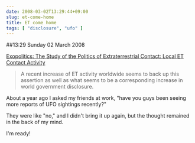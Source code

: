 ```yaml
---
date: 2008-03-02T13:29:44+09:00
slug: et-come-home
title: ET come home
tags: [ "disclosure", "ufo" ]
---
```


##13:29 Sunday 02 March 2008

[Exopolitics: The Study of the Politics of Extraterrestrial Contact: Local ET Contact Activity](http://exopolitics.blogspot.com/2008/02/local-et-contact-activity-by-ed-komarek.html)   


> A recent increase of ET activity worldwide seems to back up this assertion as well as what seems to be a corresponding increase in world government disclosure.



About a year ago I asked my friends at work, "have you guys been seeing more reports of UFO sightings recently?"

They were like "no," and I didn't bring it up again, but the thought remained in the back of my mind.

I'm ready!
